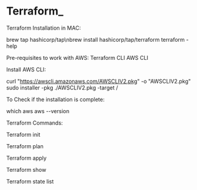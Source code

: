 # Terraform_

Terraform Installation in MAC:

brew tap hashicorp/tap\nbrew install hashicorp/tap/terraform
terraform -help

Pre-requisites to work with AWS:
  Terraform CLI
  AWS CLI

Install AWS CLI:

curl "https://awscli.amazonaws.com/AWSCLIV2.pkg" -o "AWSCLIV2.pkg"
sudo installer -pkg ./AWSCLIV2.pkg -target /

To Check if the installation is complete:

which aws
aws --version


Terraform Commands:

Terraform init

Terraform plan

Terraform apply

Terraform show

Terraform state list
